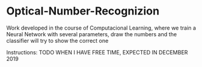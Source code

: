 # Optical-Number-Recognizion
Work developed in the course of Computacional Learning, where we train a Neural Network with several parameters, draw the numbers and the classifier will try to show the correct one


Instructions: TODO WHEN I HAVE FREE TIME, EXPECTED IN DECEMBER 2019

